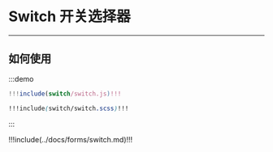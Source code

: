 # Switch 开关选择器

---

## 如何使用

:::demo

```jsx
!!!include(switch/switch.js)!!!
```
```scss
!!!include(switch/switch.scss)!!!
```
:::

!!!include(../docs/forms/switch.md)!!!
